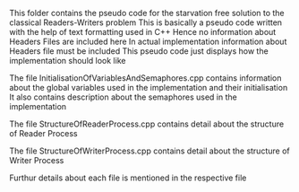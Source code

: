 This folder contains the pseudo code for the starvation free solution to the classical Readers-Writers problem
This is basically a pseudo code written with the help of text formatting used in C++
Hence no information about Headers Files are included here
In actual implementation information about Headers file must be included
This pseudo code just displays how the implementation should look like

The file InitialisationOfVariablesAndSemaphores.cpp contains information about the global variables used in the implementation and their initialisation
It also contains description about the semaphores used in the implementation

The file StructureOfReaderProcess.cpp contains detail about the structure of Reader Process

The file StructureOfWriterProcess.cpp contains detail about the structure of Writer Process

Furthur details about each file is mentioned in the respective file
